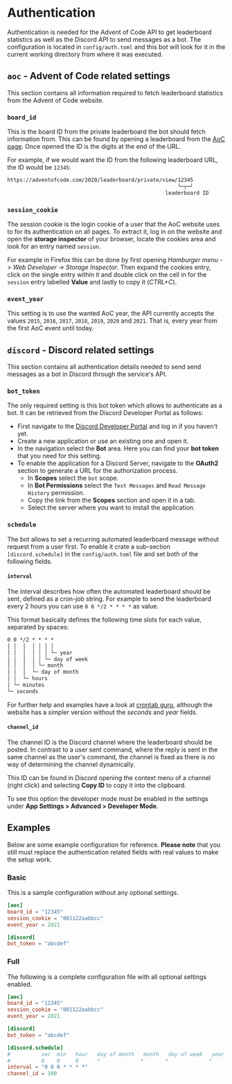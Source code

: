 # Authentication

Authentication is needed for the Advent of Code API to get leaderboard statistics as well as the Discord API to send messages as a bot. The configuration is located in `config/auth.toml` and this
bot will look for it in the current working directory from where it was executed.

## `aoc` - Advent of Code related settings

This section contains all information required to fetch leaderboard statistics from the Advent of
Code website.

### `board_id`

This is the board ID from the private leaderboard the bot should fetch information from. This can
be found by opening a leaderboard from the [AoC page]. Once opened the ID is the digits at the end
of the URL.

For example, if we would want the ID from the following leaderboard URL, the ID would be `12345`:

```txt
https://adventofcode.com/2020/leaderboard/private/view/12345
                                                       └─┬─┘
                                                   leaderboard ID
```

[AoC page]: https://adventofcode.com/2020/leaderboard/private

### `session_cookie`

The session cookie is the login cookie of a user that the AoC website uses to for its authentication
on all pages. To extract it, log in on the website and open the **storage inspector** of your
browser, locate the cookies area and look for an entry named `session`.

For example in Firefox this can be done by first opening _Hamburger menu -> Web Developer ->
Storage Inspector_. Then expand the cookies entry, click on the single entry within it and
double click on the cell in for the `session` entry labelled **Value** and lastly to copy it
(_CTRL+C_).

### `event_year`

This setting is to use the wanted AoC year, the API currently accepts the values `2015`, `2016`,
`2017`, `2018`, `2019`, `2020` and `2021`. That is, every year from the first AoC event until today.

## `discord` - Discord related settings

This section contains all authentication details needed to send send messages as a bot in Discord
through the service's API.

### `bot_token`

The only required setting is this bot token which allows to authenticate as a bot. It can be
retrieved from the Discord Developer Portal as follows:

- First navigate to the [Discord Developer Portal] and log in if you haven't yet.
- Create a new application or use an existing one and open it.
- In the navigation select the **Bot** area. Here you can find your **bot token** that you need for
  this setting.
- To enable the application for a Discord Server, navigate to the **OAuth2** section to generate a
  URL for the authorization process.
  - In **Scopes** select the `bot` scope.
  - In **Bot Permissions** select the `Text Messages` and `Read Message History` permission.
  - Copy the link from the **Scopes** section and open it in a tab.
  - Select the server where you want to install the application.

[Discord Developer Portal]: https://discord.com/developers/applications

### `schedule`

The bot allows to set a recurring automated leaderboard message without request from a user first.
To enable it crate a sub-section `[discord.schedule]` in the `config/auth.toml` file and set both of
the following fields.

#### `interval`

The interval describes how often the automated leaderboard should be sent, defined as a cron-job
string. For example to send the leaderboard every 2 hours you can use `0 0 */2 * * * *` as value.

This format basically defines the following time slots for each value, separated by spaces:

```txt
0 0 */2 * * * *
│ │  │  │ │ │ │
│ │  │  │ │ │ └─ year
│ │  │  │ │ └─ day of week
│ │  │  │ └─ month
│ │  │  └─ day of month
│ │  └─ hours
│ └─ minutes
└─ seconds
```

For further help and examples have a look at [crontab guru], although the website has a simpler
version without the _seconds_ and _year_ fields.

[crontab guru]: https://crontab.guru/

#### `channel_id`

The channel ID is the Discord channel where the leaderboard should be posted. In contrast to a user
sent command, where the reply is sent in the same channel as the user's command, the channel is
fixed as there is no way of determining the channel dynamically.

This ID can be found in Discord opening the context menu of a channel (right click) and selecting
**Copy ID** to copy it into the clipboard.

To see this option the developer mode must be enabled in the settings under
**App Settings > Advanced > Developer Mode**.

## Examples

Below are some example configuration for reference. **Please note** that you still must replace the
authentication related fields with real values to make the setup work.

### Basic

This is a sample configuration without any optional settings.

```toml
[aoc]
board_id = "12345"
session_cookie = "001122aabbcc"
event_year = 2021

[discord]
bot_token = "abcdef"
```

### Full

The following is a complete configuration file with all optional settings enabled.

```toml
[aoc]
board_id = "12345"
session_cookie = "001122aabbcc"
event_year = 2021

[discord]
bot_token = "abcdef"

[discord.schedule]
#          sec  min   hour   day of month   month   day of week   year
#          0    0     0      *             *       *             *
interval = "0 0 0 * * * *"
channel_id = 100
```
